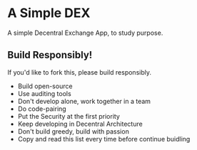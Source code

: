 # A Simple DEX

A simple Decentral Exchange App, to study purpose.

## Build Responsibly!

If you'd like to fork this, please build responsibly.

- Build open-source
- Use auditing tools
- Don't develop alone, work together in a team
- Do code-pairing
- Put the Security at the first priority
- Keep developing in Decentral Architecture
- Don't build greedy, build with passion
- Copy and read this list every time before continue buidling
